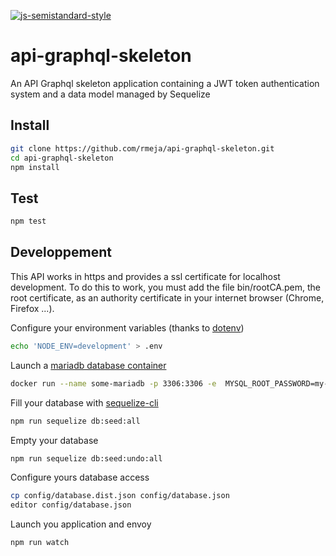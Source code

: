 [![js-semistandard-style](https://img.shields.io/badge/code%20style-semistandard-brightgreen.svg?style=flat-square)](https://github.com/Flet/semistandard)

# api-graphql-skeleton

An API Graphql skeleton application containing a JWT token authentication system and a data model managed by Sequelize

## Install
```bash
git clone https://github.com/rmeja/api-graphql-skeleton.git
cd api-graphql-skeleton
npm install
```

## Test
```bash
npm test
```

## Developpement
This API works in https and provides a ssl certificate for localhost development. To do this to work, you must add the file bin/rootCA.pem, the root certificate, as an authority certificate in your internet browser (Chrome, Firefox ...).

Configure your environment variables (thanks to [dotenv](https://github.com/motdotla/dotenv))
```bash
echo 'NODE_ENV=development' > .env
```
Launch a [mariadb database container](https://hub.docker.com/_/mariadb/) 
```bash
docker run --name some-mariadb -p 3306:3306 -e  MYSQL_ROOT_PASSWORD=my-secret-pw -d mariadb
```
Fill your database with [sequelize-cli](http://docs.sequelizejs.com/manual/tutorial/migrations.html#running-seeds)
```bash
npm run sequelize db:seed:all
```
Empty your database
```bash
npm run sequelize db:seed:undo:all
```
Configure yours database access
```bash
cp config/database.dist.json config/database.json
editor config/database.json
```
Launch you application and envoy
```bash
npm run watch
```
